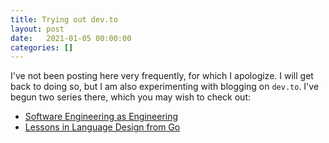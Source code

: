 ```yaml
---
title: Trying out dev.to
layout: post
date:   2021-01-05 00:00:00
categories: []
---
```


I've not been posting here very frequently, for which I apologize.
I will get back to doing so, but I am also experimenting with blogging on `dev.to`.
I've begun two series there, which you may wish to check out:

 * [Software Engineering as Engineering](https://dev.to/djmitche/software-engineering-as-engineering-a-series-43l4)
 * [Lessons in Language Design from Go](https://dev.to/djmitche/lessons-in-language-design-from-go-a-series-4g64)
